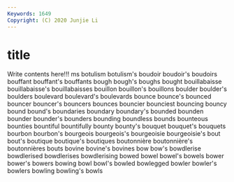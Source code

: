 ```yaml
---
Keywords: 1649
Copyright: (C) 2020 Junjie Li
---
```


# title

Write contents here!!!
ms 
botulism 
botulism's 
boudoir 
boudoir's
boudoirs 
bouffant 
bouffant's 
bouffants 
bough 
bough's 
boughs 
bought 
bouillabaisse 
bouillabaisse's
bouillabaisses 
bouillon 
bouillon's 
bouillons 
boulder 
boulder's 
boulders 
boulevard 
boulevard's 
boulevards
bounce 
bounce's 
bounced 
bouncer 
bouncer's 
bouncers 
bounces 
bouncier 
bounciest 
bouncing
bouncy 
bound 
bound's 
boundaries 
boundary 
boundary's 
bounded 
bounden 
bounder 
bounder's
bounders 
bounding 
boundless 
bounds 
bounteous 
bounties 
bountiful 
bountifully 
bounty 
bounty's
bouquet 
bouquet's 
bouquets 
bourbon 
bourbon's 
bourgeois 
bourgeois's 
bourgeoisie 
bourgeoisie's 
bout
bout's 
boutique 
boutique's 
boutiques 
boutonnière 
boutonnière's 
boutonnières 
bouts 
bovine 
bovine's
bovines 
bow 
bow's 
bowdlerise 
bowdlerised 
bowdlerises 
bowdlerising 
bowed 
bowel 
bowel's
bowels 
bower 
bower's 
bowers 
bowing 
bowl 
bowl's 
bowled 
bowlegged 
bowler
bowler's 
bowlers 
bowling 
bowling's 
bowls 
